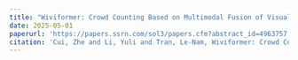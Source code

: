 ```yaml
---
title: "Wiviformer: Crowd Counting Based on Multimodal Fusion of Visual Image and Wireless Signal"
date: 2025-05-01
paperurl: 'https://papers.ssrn.com/sol3/papers.cfm?abstract_id=4963757'
citation: 'Cui, Zhe and Li, Yuli and Tran, Le-Nam, Wiviformer: Crowd Counting Based on Multimodal Fusion of Visual Image and Wireless Signal. Available at SSRN: https://ssrn.com/abstract=4963757 or http://dx.doi.org/10.2139/ssrn.4963757'
---
```


